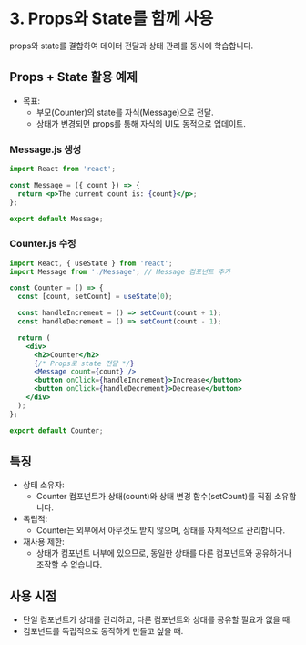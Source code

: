# 3. Props와 State를 함께 사용
props와 state를 결합하여 데이터 전달과 상태 관리를 동시에 학습합니다.

## Props + State 활용 예제
- 목표:
  - 부모(Counter)의 state를 자식(Message)으로 전달.
  - 상태가 변경되면 props를 통해 자식의 UI도 동적으로 업데이트.

### Message.js 생성
```jsx
import React from 'react';

const Message = ({ count }) => {
  return <p>The current count is: {count}</p>;
};

export default Message;
```

### Counter.js 수정
```jsx
import React, { useState } from 'react';
import Message from './Message'; // Message 컴포넌트 추가

const Counter = () => {
  const [count, setCount] = useState(0);

  const handleIncrement = () => setCount(count + 1);
  const handleDecrement = () => setCount(count - 1);

  return (
    <div>
      <h2>Counter</h2>
      {/* Props로 state 전달 */}
      <Message count={count} />
      <button onClick={handleIncrement}>Increase</button>
      <button onClick={handleDecrement}>Decrease</button>
    </div>
  );
};

export default Counter;
```

## 특징
- 상태 소유자:
  - Counter 컴포넌트가 상태(count)와 상태 변경 함수(setCount)를 직접 소유합니다.
- 독립적:
  - Counter는 외부에서 아무것도 받지 않으며, 상태를 자체적으로 관리합니다.
- 재사용 제한:
  - 상태가 컴포넌트 내부에 있으므로, 동일한 상태를 다른 컴포넌트와 공유하거나 조작할 수 없습니다.

## 사용 시점
- 단일 컴포넌트가 상태를 관리하고, 다른 컴포넌트와 상태를 공유할 필요가 없을 때.
- 컴포넌트를 독립적으로 동작하게 만들고 싶을 때.
